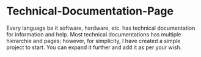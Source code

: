 # Technical-Documentation-Page
 Every language be it
 software, hardware,
 etc. has technical 
documentation
 for 
information
 and help.
Most
 technical
 documentations
 has multiple
 hierarchie
and pages;
 however, 
for simplicity,
I have created
 a simple project
 to start.
 You can
 expand 
it further
 and 
add it 
as per your wish. 
